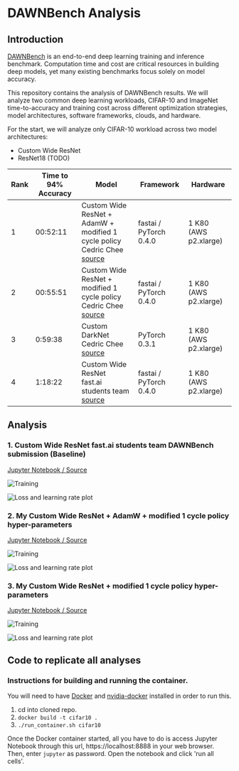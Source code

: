 # DAWNBench Analysis

## Introduction

[DAWNBench](https://dawn.cs.stanford.edu/benchmark/) is an end-to-end deep learning training and inference benchmark. Computation time and cost are critical resources in building deep models, yet many existing benchmarks focus solely on model accuracy.

This repository contains the analysis of DAWNBench results. We will analyze two common deep learning workloads, CIFAR-10 and ImageNet time-to-accuracy and training cost across different optimization strategies, model architectures, software frameworks, clouds, and hardware.

For the start, we will analyze only CIFAR-10 workload across two model architectures:

- Custom Wide ResNet
- ResNet18 (TODO)

|Rank | Time to 94% Accuracy | Model | Framework | Hardware |
| --- | --- | --- | --- | --- |
| 1 | 00:52:11 | Custom Wide ResNet + AdamW + modified 1 cycle policy <br /> Cedric Chee <br /> [source](/src/models/wrn) | fastai / PyTorch  0.4.0 | 1 K80 (AWS p2.xlarge) |
| 2 | 00:55:51 | Custom Wide ResNet + modified 1 cycle policy <br /> Cedric Chee <br /> [source](/src/models/wrn) | fastai / PyTorch  0.4.0 | 1 K80 (AWS p2.xlarge) |
| 3 | 0:59:38 | Custom DarkNet <br /> Cedric Chee <br /> [source](https://nbviewer.jupyter.org/github/cedrickchee/fastai/blob/master/courses/dl2/cifar10-darknet.ipynb) | PyTorch 0.3.1 | 1 K80 (AWS p2.xlarge) |
| 4 | 1:18:22 | Custom Wide ResNet <br /> fast.ai students team <br /> [source](https://github.com/fastai/imagenet-fast/commit/1bc5aeec765572397c0ebe4a5d616d03beeeeec1) | fastai / PyTorch 0.4.0 | 1 K80 (AWS p2.xlarge) |

## Analysis

### 1. Custom Wide ResNet fast.ai students team DAWNBench submission (Baseline)

[Jupyter Notebook / Source](https://nbviewer.jupyter.org/github/cedrickchee/dawnbench-analysis/blob/master/src/cifar10_custom_wrn_dawnbench.ipynb#fastai-DAWN-bench-submission)

![Training](/images/cifar10_fastai_dawnbench_submission_training.png)

![Loss and learning rate plot](/images/cifar10_fastai_dawnbench_submission_loss_lr_plot.png)

### 2. My Custom Wide ResNet + AdamW + modified 1 cycle policy hyper-parameters

[Jupyter Notebook / Source](https://nbviewer.jupyter.org/github/cedrickchee/dawnbench-analysis/blob/master/src/cifar10_custom_wrn_adamw.ipynb)

![Training](/images/cifar10_fastai_adamw_training.png)

![Loss and learning rate plot](/images/cifar10_fastai_adamw_loss_lr_plot.png)

### 3. My Custom Wide ResNet + modified 1 cycle policy hyper-parameters

[Jupyter Notebook / Source](https://nbviewer.jupyter.org/github/cedrickchee/dawnbench-analysis/blob/master/src/cifar10_custom_wrn_dawnbench.ipynb#With-tweaks-for-training-on-AWS-p2.xlarge-K80-GPU)

![Training](/images/cifar10_custom_wrn_training.png)

![Loss and learning rate plot](/images/cifar10_custom_wrn_loss_lr_plot.png)

## Code to replicate all analyses

### Instructions for building and running the container.

You will need to have [Docker](https://docs.docker.com/install/linux/docker-ce/ubuntu/) and [nvidia-docker](https://github.com/NVIDIA/nvidia-docker) installed in order to run this.

1. cd into cloned repo.
2. `docker build -t cifar10 .`
3. `./run_container.sh cifar10`

Once the Docker container started, all you have to do is access Jupyter Notebook through this url, https://localhost:8888 in your web browser. Then, enter `jupyter` as password. Open the notebook and click 'run all cells'.
